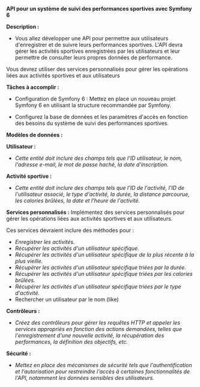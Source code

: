 **API pour un système de suivi des performances sportives avec Symfony 6**

**Description :**
- Vous allez développer une API  pour permettre aux utilisateurs d'enregistrer et de suivre leurs performances sportives.
L'API devra gérer les activités sportives enregistrées par les utilisateurs et leur permettre de consulter leurs propres données de performance.

Vous devrez utiliser des services personnalisés pour gérer les opérations liées aux activités sportives et aux utilisateurs

**Tâches à accomplir :**

- Configuration de Symfony 6 : Mettez en place un nouveau projet Symfony 6 en utilisant la structure recommandée par Symfony.

- Configurez la base de données et les paramètres d'accès en fonction des besoins du système de suivi des performances sportives.

**Modèles de données :**

 **Utilisateur :**
 - _Cette entité doit inclure des champs tels que l'ID utilisateur, le nom, l'adresse e-mail, le mot de passe haché, la date d'inscription._

 **Activité sportive :**
 - _Cette entité doit inclure des champs tels que l'ID de l'activité, l'ID de l'utilisateur associé, le type d'activité, la durée, la distance parcourue, les calories brûlées, la date et l'heure de l'activité._

**Services personnalisés :**
Implémentez des services personnalisés pour gérer les opérations liées aux activités sportives et aux utilisateurs.

Ces services devraient inclure des méthodes pour :
- _Enregistrer les activités._
- _Récupérer les activités d'un utilisateur spécifique._
- _Récupérer les activités d'un utilisateur spécifique de la plus récente à la plus vieille._
- _Récupérer les activités d'un utilisateur spécifique triées par la durée._
- _Récupérer les activités d'un utilisateur spécifique triées par les calories brûlées._
- _Récupérer les activités d'un utilisateur spécifique triées par le type d'activité._
- Rechercher un utilisateur par le nom (like)

**Contrôleurs :**
- _Créez des contrôleurs pour gérer les requêtes HTTP et appeler les services appropriés en fonction des actions demandées, telles que l'enregistrement d'une nouvelle activité, la récupération des performances, la définition des objectifs, etc._

**Sécurité :**
- _Mettez en place des mécanismes de sécurité tels que l'authentification et l'autorisation pour restreindre l'accès à certaines fonctionnalités de l'API, notamment les données sensibles des utilisateurs._